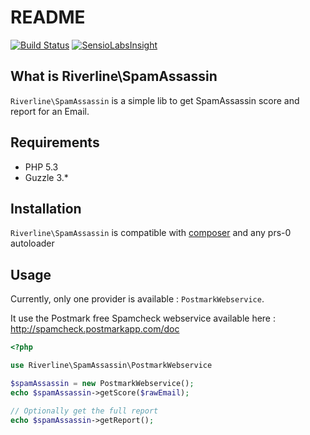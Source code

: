 # README

[![Build Status](https://travis-ci.org/rcambien/riverline-spamassassin.png?branch=master)](https://travis-ci.org/rcambien/riverline-spamassassin)
[![SensioLabsInsight](https://insight.sensiolabs.com/projects/82d93761-63ed-487a-8123-a617205bd5f2/mini.png)](https://insight.sensiolabs.com/projects/82d93761-63ed-487a-8123-a617205bd5f2)

## What is Riverline\SpamAssassin

``Riverline\SpamAssassin`` is a simple lib to get SpamAssassin score and report for an Email.

## Requirements

* PHP 5.3
* Guzzle 3.*

## Installation

``Riverline\SpamAssassin`` is compatible with [composer](https://packagist.org/packages/riverline/spamassassin) and any prs-0 autoloader

## Usage

Currently, only one provider is available : ``PostmarkWebservice``.

It use the Postmark free Spamcheck webservice available here :
http://spamcheck.postmarkapp.com/doc

```php
<?php

use Riverline\SpamAssassin\PostmarkWebservice

$spamAssassin = new PostmarkWebservice();
echo $spamAssassin->getScore($rawEmail);

// Optionally get the full report
echo $spamAssassin->getReport();
```
